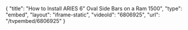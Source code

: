 {
    "title": "How to Install ARIES 6\" Oval Side Bars on a Ram 1500",
    "type": "embed",
    "layout": "iframe-static",
    "videoId": "6806925",
    "url": "\/tvpembed\/6806925"
}